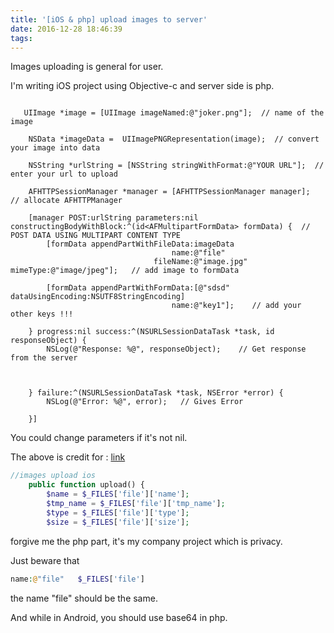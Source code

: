 ```yaml
---
title: '[iOS & php] upload images to server'
date: 2016-12-28 18:46:39
tags:
---
```

Images uploading is general for user.

I'm writing iOS project using Objective-c and server side
is php.

``` objc

   UIImage *image = [UIImage imageNamed:@"joker.png"];  // name of the image
    
    NSData *imageData =  UIImagePNGRepresentation(image);  // convert your image into data
    
    NSString *urlString = [NSString stringWithFormat:@"YOUR URL"];  // enter your url to upload
  
    AFHTTPSessionManager *manager = [AFHTTPSessionManager manager];  // allocate AFHTTPManager
    
    [manager POST:urlString parameters:nil constructingBodyWithBlock:^(id<AFMultipartFormData> formData) {  // POST DATA USING MULTIPART CONTENT TYPE
        [formData appendPartWithFileData:imageData
                                    name:@"file"
                                fileName:@"image.jpg" mimeType:@"image/jpeg"];   // add image to formData
        
        [formData appendPartWithFormData:[@"sdsd" dataUsingEncoding:NSUTF8StringEncoding]
                                    name:@"key1"];    // add your other keys !!! 
      
    } progress:nil success:^(NSURLSessionDataTask *task, id responseObject) {
        NSLog(@"Response: %@", responseObject);    // Get response from the server
        
        
        
    } failure:^(NSURLSessionDataTask *task, NSError *error) {
        NSLog(@"Error: %@", error);   // Gives Error
      
    }]

```
You could change parameters if it's not nil.

The above is credit for : [link](http://codeobjectivec.blogspot.tw/2016/04/upload-image-file-to-server-in-ios.html) 

``` php
//images upload ios
	public function upload() {
		$name = $_FILES['file']['name'];
		$tmp_name = $_FILES['file']['tmp_name'];
		$type = $_FILES['file']['type'];
		$size = $_FILES['file']['size'];

```

forgive me the php part, it's my company project which is privacy.

Just beware that 

``` php
name:@"file"   $_FILES['file']
```
the name "file" should be the same.

And while in Android, you should use base64 in php.

